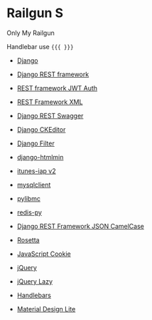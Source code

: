 # Railgun S
Only My Railgun

Handlebar use `{{{ }}}`

- [Django](https://www.djangoproject.com)
- [Django REST framework](http://www.django-rest-framework.org)
- [REST framework JWT Auth](http://getblimp.github.io/django-rest-framework-jwt/)
- [REST Framework XML](http://jpadilla.github.io/django-rest-framework-xml/)
- [Django REST Swagger](https://marcgibbons.github.io/django-rest-swagger/)

- [Django CKEditor](https://github.com/django-ckeditor/django-ckeditor)
- [Django Filter](https://django-filter.readthedocs.io/en/latest/)
- [django-htmlmin](https://github.com/cobrateam/django-htmlmin)
- [itunes-iap v2](https://github.com/youknowone/itunes-iap)
- [mysqlclient](https://github.com/PyMySQL/mysqlclient-python)
- [pylibmc](https://github.com/lericson/pylibmc)
- [redis-py](https://github.com/andymccurdy/redis-py)

- [Django REST Framework JSON CamelCase](https://github.com/vbabiy/djangorestframework-camel-case)
- [Rosetta](https://django-rosetta.readthedocs.io/en/latest/)

- [JavaScript Cookie](https://github.com/js-cookie/js-cookie)
- [jQuery](https://jquery.com)
- [jQuery Lazy](http://jquery.eisbehr.de/lazy/)
- [Handlebars](http://handlebarsjs.com)
- [Material Design Lite](https://getmdl.io)
